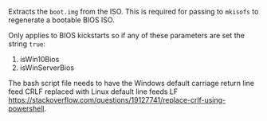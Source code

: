 Extracts the `boot.img` from the ISO. This is required for passing to `mkisofs` to regenerate a bootable BIOS ISO.

Only applies to BIOS kickstarts so if any of these parameters are set the string `true`:

1. isWin10Bios
2. isWinServerBios

The bash script file needs to have the Windows default carriage return line feed CRLF replaced with Linux default line feeds LF https://stackoverflow.com/questions/19127741/replace-crlf-using-powershell.